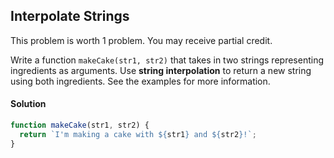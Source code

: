 ## Interpolate Strings

This problem is worth 1 problem. You may receive partial credit. 

Write a function `makeCake(str1, str2)` that takes in two strings representing ingredients as arguments. Use **string interpolation** to return a new string using both ingredients. See the examples for more information. 

#### Solution 
```js
function makeCake(str1, str2) {
  return `I'm making a cake with ${str1} and ${str2}!`;
}
```
